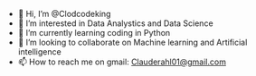 - 👋 Hi, I’m @Clodcodeking
- 👀 I’m interested in Data Analystics and Data Science
- 🌱 I’m currently learning coding in Python
- 💞️ I’m looking to collaborate on Machine learning and Artificial intelligence
- 📫 How to reach me on gmail: Clauderahl01@gmail.com

<!---
Clodcodeking/Clodcodeking is a ✨ special ✨ repository because its `README.md` (this file) appears on your GitHub profile.
You can click the Preview link to take a look at your changes.
--->

